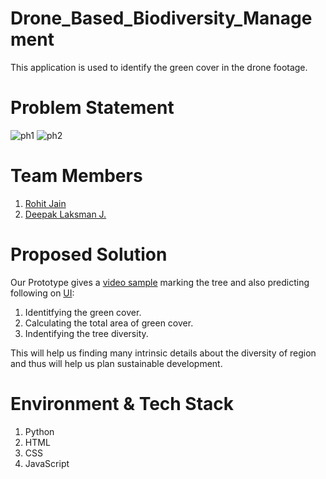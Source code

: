 # Drone_Based_Biodiversity_Management
This application is used to identify the green cover in the drone footage.
# Problem Statement
![ph1](https://user-images.githubusercontent.com/59703946/188270497-5ecc1c52-181e-4296-9967-d3077fbe833d.jpg)
![ph2](https://user-images.githubusercontent.com/59703946/188270498-dab15a1e-a368-4f27-bb2f-c6ae9fb8acc8.jpg)

# Team Members
  1. [Rohit Jain](https://github.com/mail2jrohit/)
  2. [Deepak Laksman J.](https://github.com/Deepak-Laksman/)

# Proposed Solution
Our Prototype gives a [video sample](https://drive.google.com/file/d/1XYUCJZqV1dfV9VXl2k490NXHeo9TZRyw/view?usp=sharing/) marking the tree and also predicting following on [UI](https://mail2jrohit.github.io/Drone_Based_Biodiversity_Management/):
   1. Identitfying the green cover.
   2. Calculating the total area of green cover.
   3. Indentifying the tree diversity.

This will help us finding many intrinsic details about the diversity of region and thus will help us plan sustainable development.

# Environment & Tech Stack
  1. Python
  2. HTML
  3. CSS
  4. JavaScript 
